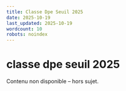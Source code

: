 ```yaml
---
title: Classe Dpe Seuil 2025
date: 2025-10-19
last_updated: 2025-10-19
wordcount: 10
robots: noindex
---
```


# classe dpe seuil 2025

Contenu non disponible – hors sujet.